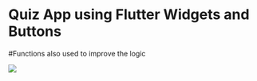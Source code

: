 # Quiz App using Flutter Widgets and Buttons 
#Functions also used to improve the logic

![](../../../../var/folders/j6/79w9c9l97vsg2_54rmxxy_qr0000gn/T/simulator_screenshot_BAEE7DD0-94D7-4D4A-B4C1-4C40760ABD11.png)